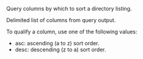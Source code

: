 Query columns by which to sort a directory listing.

Delimited list of columns from query output.

To qualify a column, use one of the following values:

- asc: ascending (a to z) sort order.
- desc: descending (z to a) sort order.
